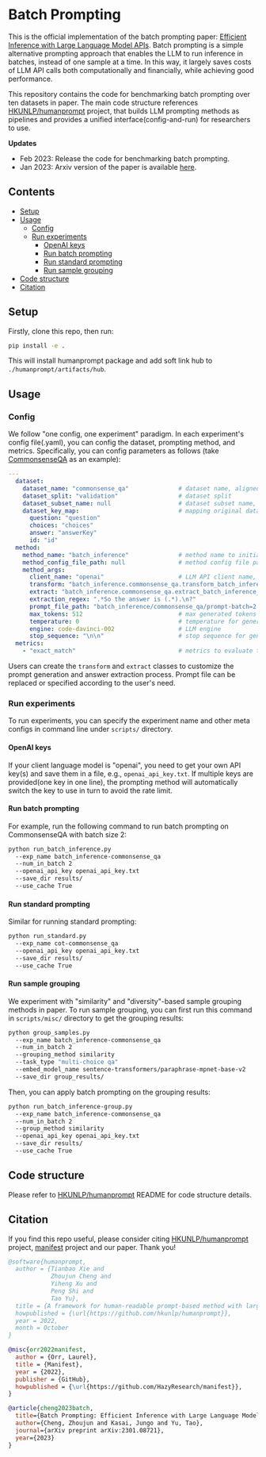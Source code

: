 # Batch Prompting
This is the official implementation of the batch prompting paper: [Efficient Inference with Large Language Model APIs](https://arxiv.org/pdf/2301.08721.pdf).
Batch prompting is a simple alternative prompting approach that enables the LLM to run inference in batches, instead of one sample at a time.
In this way, it largely saves costs of LLM API calls both computationally and financially, while achieving good performance.

This repository contains the code for benchmarking batch prompting over ten datasets in paper. The main code structure references [HKUNLP/humanprompt]((https://github.com/HKUNLP/HumanPrompt)) project, that builds LLM prompting methods as pipelines and provides a unified interface(config-and-run) for researchers to use.

**Updates**
+ Feb 2023: Release the code for benchmarking batch prompting.
+ Jan 2023: Arxiv version of the paper is available [here](https://arxiv.org/pdf/2301.08721.pdf).

## Contents
+ [Setup](#setup)
+ [Usage](#usage) 
  - [Config](#config)
  - [Run experiments](#run-experiments)
    * [OpenAI keys](#openai-keys)
    * [Run batch prompting](#run-batch-prompting)
    * [Run standard prompting](#run-standard-prompting)
    * [Run sample grouping](#run-sample-grouping)
+ [Code structure](#code-structure)
+ [Citation](#citation)

## Setup
Firstly, clone this repo, then run:
```bash
pip install -e .
```
This will install humanprompt package and add soft link hub to `./humanprompt/artifacts/hub`.

## Usage

### Config
We follow "one config, one experiment" paradigm. 
In each experiment's config file(.yaml), you can config the dataset, prompting method, and metrics.
Specifically, you can config parameters as follows (take [CommonsenseQA](https://arxiv.org/pdf/1811.00937.pdf) as an example):
```yaml
---
  dataset:
    dataset_name: "commonsense_qa"              # dataset name, aligned with huggingface dataset if loaded from it
    dataset_split: "validation"                 # dataset split
    dataset_subset_name: null                   # dataset subset name, null if not used
    dataset_key_map:                            # mapping original dataset keys to humanprompt task keys to unify the interface
      question: "question"
      choices: "choices"
      answer: "answerKey"
      id: "id"
  method:
    method_name: "batch_inference"              # method name to initialize the prompting method class
    method_config_file_path: null               # method config file path, null if not used(will be overriden by method_args).
    method_args:
      client_name: "openai"                     # LLM API client name, adopted from github.com/HazyResearch/manifest
      transform: "batch_inference.commonsense_qa.transform_batch_inference_commonsense_qa.BatchInferenceCommonsenseQATransform"  # user-defined transform class to build the prompts
      extract: "batch_inference.commonsense_qa.extract_batch_inference_commonsense_qa.BatchInferenceCommonsenseQAExtract"        # user-defined extract class to extract the answers from output
      extraction_regex: ".*So the answer is (.*).\n?"                        # user-defined regex to extract the answer from output
      prompt_file_path: "batch_inference/commonsense_qa/prompt-batch=2.txt"  # prompt file path
      max_tokens: 512                           # max generated tokens
      temperature: 0                            # temperature for generated tokens
      engine: code-davinci-002                  # LLM engine
      stop_sequence: "\n\n"                     # stop sequence for generation
  metrics:
    - "exact_match"                             # metrics to evaluate the results
```
Users can create the `transform` and `extract` classes to customize the prompt generation and answer extraction process. 
Prompt file can be replaced or specified according to the user's need.

### Run experiments
To run experiments, you can specify the experiment name and other meta configs in command line under `scripts/` directory.

#### OpenAI keys
If your client language model is "openai", you need to get your own API key(s) and save them in a file, e.g., `openai_api_key.txt`.
If multiple keys are provided(one key in one line), the prompting method will automatically switch the key to use in turn to avoid the rate limit.

#### Run batch prompting
For example, run the following command to run batch prompting on CommonsenseQA with batch size 2:
```bash
python run_batch_inference.py
  --exp_name batch_inference-commonsense_qa 
  --num_in_batch 2 
  --openai_api_key openai_api_key.txt 
  --save_dir results/ 
  --use_cache True
```

#### Run standard prompting
Similar for running standard prompting:
```bash
python run_standard.py
  --exp_name cot-commonsense_qa 
  --openai_api_key openai_api_key.txt 
  --save_dir results/ 
  --use_cache True
```

#### Run sample grouping
We experiment with "similarity" and "diversity"-based sample grouping methods in paper.
To run sample grouping, you can first run this command in `scripts/misc/` directory to get the grouping results:
```bash
python group_samples.py
  --exp_name batch_inference-commonsense_qa 
  --num_in_batch 2
  --grouping_method similarity
  --task_type "multi-choice qa"
  --embed_model_name sentence-transformers/paraphrase-mpnet-base-v2
  --save_dir group_results/ 
```
Then, you can apply batch prompting on the grouping results:
```bash
python run_batch_inference-group.py
  --exp_name batch_inference-commonsense_qa 
  --num_in_batch 2 
  --group_method similarity
  --openai_api_key openai_api_key.txt 
  --save_dir results/ 
  --use_cache True
```

## Code structure
Please refer to [HKUNLP/humanprompt](https://github.com/HKUNLP/HumanPrompt) README for code structure details.


## Citation
If you find this repo useful, please consider citing [HKUNLP/humanprompt](https://github.com/HKUNLP/HumanPrompt) project, [manifest](https://github.com/HazyResearch/manifest) project and our paper. Thank you!
```bibtex
@software{humanprompt,
  author = {Tianbao Xie and
            Zhoujun Cheng and
            Yiheng Xu and
            Peng Shi and
            Tao Yu},
  title = {A framework for human-readable prompt-based method with large language models},
  howpublished = {\url{https://github.com/hkunlp/humanprompt}},
  year = 2022,
  month = October
}
```

```bibtex
@misc{orr2022manifest,
  author = {Orr, Laurel},
  title = {Manifest},
  year = {2022},
  publisher = {GitHub},
  howpublished = {\url{https://github.com/HazyResearch/manifest}},
}
```

```bibtex
@article{cheng2023batch,
  title={Batch Prompting: Efficient Inference with Large Language Model APIs},
  author={Cheng, Zhoujun and Kasai, Jungo and Yu, Tao},
  journal={arXiv preprint arXiv:2301.08721},
  year={2023}
}
```